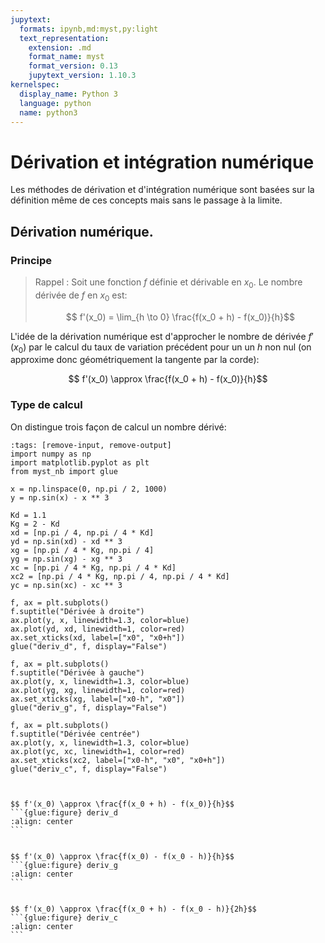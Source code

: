 ```yaml
---
jupytext:
  formats: ipynb,md:myst,py:light
  text_representation:
    extension: .md
    format_name: myst
    format_version: 0.13
    jupytext_version: 1.10.3
kernelspec:
  display_name: Python 3
  language: python
  name: python3
---
```


# Dérivation et intégration numérique

Les méthodes de dérivation et d'intégration numérique sont basées sur la définition même de ces concepts mais sans le passage à la limite.

## Dérivation numérique.

### Principe
> Rappel : Soit une fonction $f$ définie et dérivable en $x_0$. Le nombre dérivée de $f$ en $x_0$ est:
> 
> $$ f'(x_0) = \lim_{h \to 0} \frac{f(x_0 + h) - f(x_0)}{h}$$

L'idée de la dérivation numérique est d'approcher le nombre de dérivée $f'(x_0)$ par le calcul du taux de variation précédent pour un un $h$ non nul (on approxime donc géométriquement la tangente par la corde):

$$ f'(x_0) \approx \frac{f(x_0 + h) - f(x_0)}{h}$$

### Type de calcul
On distingue trois façon de calcul un nombre dérivé:

```{code-cell}
:tags: [remove-input, remove-output]
import numpy as np
import matplotlib.pyplot as plt
from myst_nb import glue

x = np.linspace(0, np.pi / 2, 1000)
y = np.sin(x) - x ** 3

Kd = 1.1
Kg = 2 - Kd
xd = [np.pi / 4, np.pi / 4 * Kd]
yd = np.sin(xd) - xd ** 3
xg = [np.pi / 4 * Kg, np.pi / 4]
yg = np.sin(xg) - xg ** 3
xc = [np.pi / 4 * Kg, np.pi / 4 * Kd]
xc2 = [np.pi / 4 * Kg, np.pi / 4, np.pi / 4 * Kd]
yc = np.sin(xc) - xc ** 3

f, ax = plt.subplots()
f.suptitle("Dérivée à droite")
ax.plot(y, x, linewidth=1.3, color=blue)
ax.plot(yd, xd, linewidth=1, color=red)
ax.set_xticks(xd, label=["x0", "x0+h"])
glue("deriv_d", f, display="False")

f, ax = plt.subplots()
f.suptitle("Dérivée à gauche")
ax.plot(y, x, linewidth=1.3, color=blue)
ax.plot(yg, xg, linewidth=1, color=red)
ax.set_xticks(xg, label=["x0-h", "x0"])
glue("deriv_g", f, display="False")

f, ax = plt.subplots()
f.suptitle("Dérivée centrée")
ax.plot(y, x, linewidth=1.3, color=blue)
ax.plot(yc, xc, linewidth=1, color=red)
ax.set_xticks(xc2, label=["x0-h", "x0", "x0+h"])
glue("deriv_c", f, display="False")


```

````{tabbed} Dérivée à droite

$$ f'(x_0) \approx \frac{f(x_0 + h) - f(x_0)}{h}$$
```{glue:figure} deriv_d
:align: center
```
````

````{tabbed} Dérivée à gauche

$$ f'(x_0) \approx \frac{f(x_0) - f(x_0 - h)}{h}$$
```{glue:figure} deriv_g
:align: center
```
````

````{tabbed} Dérivée centrée

$$ f'(x_0) \approx \frac{f(x_0 + h) - f(x_0 - h)}{2h}$$
```{glue:figure} deriv_c
:align: center
```
````